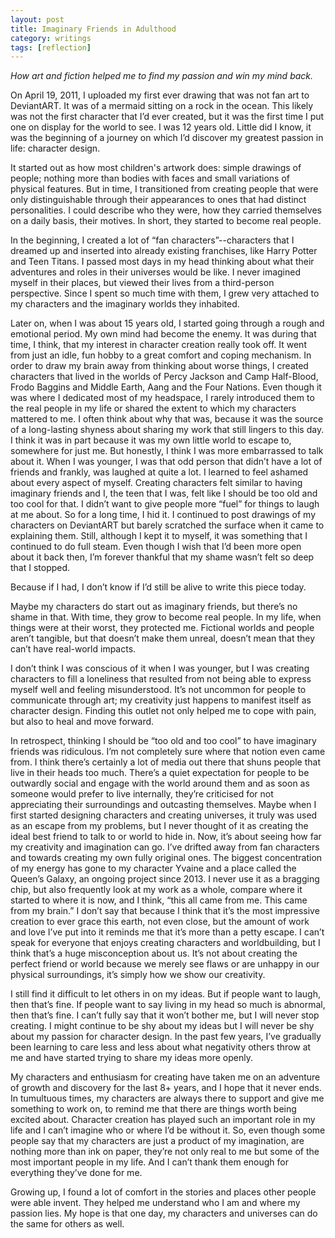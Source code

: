 ```yaml
---
layout: post
title: Imaginary Friends in Adulthood
category: writings
tags: [reflection]
---
```

_How art and fiction helped me to find my passion and win my mind back._


On April 19, 2011, I uploaded my first ever drawing that was not fan art to DeviantART. It was of a mermaid sitting on a rock in the ocean. This likely was not the first character that I’d ever created, but it was the first time I put one on display for the world to see. I was 12 years old. Little did I know, it was the beginning of a journey on which I’d discover my greatest passion in life: character design. 

It started out as how most children's artwork does: simple drawings of people; nothing more than bodies with faces and small variations of physical features. But in time, I transitioned from creating people that were only distinguishable through their appearances to ones that had distinct personalities. I could describe who they were, how they carried themselves on a daily basis, their motives. In short, they started to become real people. 

In the beginning, I created a lot of “fan characters”--characters that I dreamed up and inserted into already existing franchises, like Harry Potter and Teen Titans. I passed most days in my head thinking about what their adventures and roles in their universes would be like. I never imagined myself in their places, but viewed their lives from a third-person perspective. Since I spent so much time with them, I grew very attached to my characters and the imaginary worlds they inhabited. 

Later on, when I was about 15 years old, I started going through a rough and emotional period. My own mind had become the enemy. It was during that time, I think, that my interest in character creation really took off. It went from just an idle, fun hobby to a great comfort and coping mechanism. In order to draw my brain away from thinking about worse things, I created characters that lived in the worlds of Percy Jackson and Camp Half-Blood, Frodo Baggins and Middle Earth, Aang and the Four Nations. Even though it was where I dedicated most of my headspace, I rarely introduced them to the real people in my life or shared the extent to which my characters mattered to me. I often think about why that was, because it was the source of a long-lasting shyness about sharing my work that still lingers to this day. I think it was in part because it was my own little world to escape to, somewhere for just me. But honestly, I think I was more embarrassed to talk about it. When I was younger, I was that odd person that didn’t have a lot of friends and frankly, was laughed at quite a lot. I learned to feel ashamed about every aspect of myself. Creating characters felt similar to having imaginary friends and I, the teen that I was, felt like I should be too old and too cool for that. I didn’t want to give people more “fuel” for things to laugh at me about. So for a long time, I hid it. I continued to post drawings of my characters on DeviantART but barely scratched the surface when it came to explaining them. Still, although I kept it to myself, it was something that I continued to do full steam. Even though I wish that I’d been more open about it back then, I’m forever thankful that my shame wasn’t felt so deep that I stopped. 

Because if I had, I don’t know if I’d still be alive to write this piece today. 

Maybe my characters do start out as imaginary friends, but there’s no shame in that. With time, they grow to become real people. In my life, when things were at their worst, they protected me. Fictional worlds and people aren’t tangible, but that doesn’t make them unreal, doesn’t mean that they can’t have real-world impacts.

I don’t think I was conscious of it when I was younger, but I was creating characters to fill a loneliness that resulted from not being able to express myself well and feeling misunderstood. It’s not uncommon for people to communicate through art; my creativity just happens to manifest itself as character design. Finding this outlet not only helped me to cope with pain, but also to heal and move forward.

In retrospect, thinking I should be “too old and too cool” to have imaginary friends was ridiculous. I’m not completely sure where that notion even came from. I think there’s certainly a lot of media out there that shuns people that live in their heads too much. There’s a quiet expectation for people to be outwardly social and engage with the world around them and as soon as someone would prefer to live internally, they’re criticised for not appreciating their surroundings and outcasting themselves. Maybe when I first started designing characters and creating universes, it truly was used as an escape from my problems, but I never thought of it as creating the ideal best friend to talk to or world to hide in. Now, it’s about seeing how far my creativity and imagination can go. I’ve drifted away from fan characters and towards creating my own fully original ones. The biggest concentration of my energy has gone to my character Yvaine and a place called the Queen’s Galaxy, an ongoing project since 2013. I never use it as a bragging chip, but also frequently look at my work as a whole, compare where it started to where it is now, and I think, “this all came from me. This came from my brain.” I don’t say that because I think that it’s the most impressive creation to ever grace this earth, not even close, but the amount of work and love I’ve put into it reminds me that it’s more than a petty escape. I can’t speak for everyone that enjoys creating characters and worldbuilding, but I think that’s a huge misconception about us. It’s not about creating the perfect friend or world because we merely see flaws or are unhappy in our physical surroundings, it’s simply how we show our creativity.

I still find it difficult to let others in on my ideas. But if people want to laugh, then that’s fine. If people want to say living in my head so much is abnormal, then that’s fine. I can’t fully say that it won’t bother me, but I will never stop creating. I might continue to be shy about my ideas but I will never be shy about my passion for character design. In the past few years, I’ve gradually been learning to care less and less about what negativity others throw at me and have started trying to share my ideas more openly. 

My characters and enthusiasm for creating have taken me on an adventure of growth and discovery for the last 8+ years, and I hope that it never ends. In tumultuous times, my characters are always there to support and give me something to work on, to remind me that there are things worth being excited about. Character creation has played such an important role in my life and I can’t imagine who or where I’d be without it. So, even though some people say that my characters are just a product of my imagination, are nothing more than ink on paper, they’re not only real to me but some of the most important people in my life. And I can’t thank them enough for everything they’ve done for me.

Growing up, I found a lot of comfort in the stories and places other people were able invent. They helped me understand who I am and where my passion lies. My hope is that one day, my characters and universes can do the same for others as well. 
